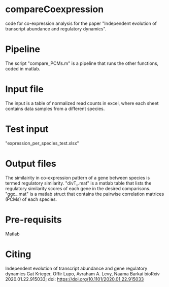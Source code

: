 # compareCoexpression
code for co-expression analysis for the paper "Independent evolution of transcript abundance and regulatory dynamics". 

# Pipeline
The script "compare_PCMs.m" is a pipeline that runs the other functions, coded in matlab.
# Input file
The input is a table of normalized read counts in excel, where each sheet contains data samples from a different species.
# Test input
"expression_per_species_test.xlsx"
# Output files
The similairity in co-expression pattern of a gene between species is termed regulatory similarity.
"divT_<date>.mat" is a matlab table that lists the regulatory similarity scores of each gene in the desired comparisons.
"ggc_<date>.mat" is a matlab struct that contains the pairwise correlation matrices (PCMs) of each species.
# Pre-requisits
Matlab
# Citing
Independent evolution of transcript abundance and gene regulatory dynamics
Gat Krieger, Offir Lupo, Avraham A. Levy, Naama Barkai
bioRxiv 2020.01.22.915033; doi: https://doi.org/10.1101/2020.01.22.915033

